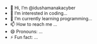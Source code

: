   


- 👋 Hi, I’m @idushamanakacyber
- 👀 I’m interested in coding...
- 🌱 I’m currently learning programming...
- 📫 How to reach me ...
- 😄 Pronouns: ...
- ⚡ Fun fact: ...

<!---
iduvaianuvaiyoutube/iduvaianuvaiyoutube is a ✨ special ✨ repository because its `README.md` (this file) appears on your GitHub profile.
You can click the Preview link to take a look at your changes.
--->
